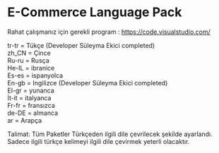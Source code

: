 # E-Commerce Language Pack<br>

Rahat çalışmanız için gerekli program : https://code.visualstudio.com/<br>

tr-tr =  Tükçe (Developer Süleyma Ekici completed) <br>
zh_CN = Çince<br>
Ru-ru = Rusça<br>
He-IL = ibranice<br>
Es-es = ispanyolca<br>
En-gb = Ingilizce (Developer Süleyma Ekici completed)<br>
El-gr = yunanca<br>
İt-it = italyanca<br>
Fr-fr = fransızca<br>
de-DE = almanca<br>
ar =	Arapça<br>

Talimat: Tüm Paketler Türkçeden ilgili dile çevrilecek şekilde ayarlandı. Sadece ilgili türkçe kelimeyi ilgili dile çevirmek yeterli olacaktır.
